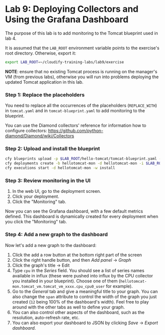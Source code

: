 # Lab 9: Deploying Collectors and Using the Grafana Dashboard

The purpose of this lab is to add monitoring to the Tomcat blueprint used in lab 4.

It is assumed that the `LAB_ROOT` environment variable points to the exercise's root directory. Otherwise, export it:

```bash
export LAB_ROOT=~/cloudify-training-labs/lab9/exercise
```

**NOTE**: ensure that no existing Tomcat process is running on the manager's VM (from previous labs), otherwise you will run into problems
deploying the updated Tomcat application in this lab.

### Step 1: Replace the placeholders

You need to replace all the occurrences of the placeholders (`REPLACE_WITH`) in `tomcat.yaml` and in `tomcat-blueprint.yaml` to add monitoring to the blueprint.

You can use the Diamond collectors' reference for information how to configure collectors: https://github.com/python-diamond/Diamond/wiki/Collectors
 
### Step 2: Upload and install the blueprint

```bash
cfy blueprints upload -p $LAB_ROOT/hello-tomcat/tomcat-blueprint.yaml -b hellotomcat-mon
cfy deployments create -b hellotomcat-mon -d hellotomcat-mon -i $LAB_ROOT/hello-tomcat/tomcat.yaml
cfy executions start -d hellotomcat-mon -w install
```

### Step 3: Review monitoring in the UI

1. In the web UI, go to the deployment screen.
2. Click your deployment.
3. Click the "Monitoring" tab.

Now you can see the Grafana dashboard, with a few default metrics defined. This dashboard is dynamically created for every deployment when you click the "Monitoring" tab.

### Step 4: Add a new graph to the dashboard

Now let's add a new graph to the dashboard:

1. Click the add a row button at the bottom right part of the screen 
2. Click the right handle button, and then *Add panel* -> *Graph*
3. Click the graph's title -> Edit
4. Type `cpu` in the *Series* field. You should see a list of series names available in influx (these were pushed into influx by the CPU collector you installed in your blueprint). Choose one of them (`hellotomcat-mon.tomcat_vm.tomcat_vm_xxxx.cpu_cpu0_user` for example).
5. Go to the *General* tab and give a meaningful title to your graph. You can also change the `span` attribute to control the width of the graph you just created (`12` being 100% of the dashboard's width). Feel free to play around with the other tabs as well to define your graph.
6. You can also control other aspects of the dashboard, such as the resolution, auto-refresh rate, etc.
7. You can also export your dashboard to JSON by clicking *Save* -> *Export dashboard*.